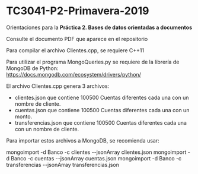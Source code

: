# TC3041-P2-Primavera-2019

Orientaciones para la **Práctica 2. Bases de datos orientadas a documentos**

Consulte el documento PDF que aparece en el repositorio


Para compilar el archivo Clientes.cpp, se requiere C++11

Para utilizar el programa MongoQueries.py se requiere de la librería de MongoDB de Python: https://docs.mongodb.com/ecosystem/drivers/python/

El archivo Clientes.cpp genera 3 archivos:

* clientes.json que contiene 100500 Cuentas diferentes cada una con un nombre de cliente.
* cuentas.json que contiene 100500 Cuentas diferentes cada una con un monto.
* transferencias.json que contiene 100500 Cuentas diferentes cada una con un nombre de cliente.

Para importar estos archivos a MongoDB, se recomienda usar: 

mongoimport -d Banco -c clientes --jsonArray clientes.json
mongoimport -d Banco -c cuentas --jsonArray cuentas.json
mongoimport -d Banco -c transferencias --jsonArray transferencias.json
